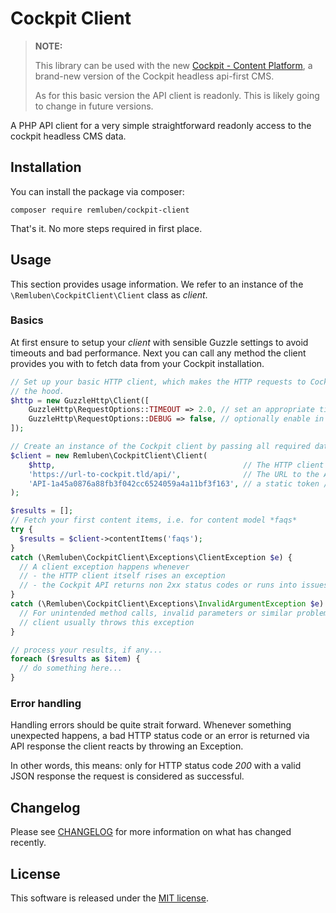 # Cockpit Client

> **NOTE:**
>
> This library can be used with the new [Cockpit - Content Platform](https://github.com/Cockpit-HQ/Cockpit), a brand-new version of the Cockpit headless api-first CMS.
> 
> As for this basic version the API client is readonly. This is likely going to change in future versions.

A PHP API client for a very simple straightforward readonly access to the cockpit headless CMS data.

## Installation

You can install the package via composer:

```shell
composer require remluben/cockpit-client
```

That's it. No more steps required in first place.

## Usage

This section provides usage information. We refer to an instance of the `\Remluben\CockpitClient\Client` class as *client*.

### Basics

At first ensure to setup your *client* with sensible Guzzle settings to avoid timeouts and bad performance. Next you can call any method the client provides you with to fetch data from your Cockpit installation.

```php
// Set up your basic HTTP client, which makes the HTTP requests to Cockpit under
// the hood.
$http = new GuzzleHttp\Client([
    GuzzleHttp\RequestOptions::TIMEOUT => 2.0, // set an appropriate timeout that suits your application and server needs
    GuzzleHttp\RequestOptions::DEBUG => false, // optionally enable in development mode
]);

// Create an instance of the Cockpit client by passing all required data
$client = new Remluben\CockpitClient\Client(
    $http,                                          // The HTTP client
    'https://url-to-cockpit.tld/api/',              // The URL to the API of your Cockpit instance, i.e. https://url-to-cockpit.tld/api/
    'API-1a45a0876a88fb3f042cc6524059a4a11bf3f163', // a static token / api-key for server-side usage, should not expire
);

$results = [];
// Fetch your first content items, i.e. for content model *faqs*
try {
  $results = $client->contentItems('faqs');
}
catch (\Remluben\CockpitClient\Exceptions\ClientException $e) {
  // A client exception happens whenever 
  // - the HTTP client itself rises an exception
  // - the Cockpit API returns non 2xx status codes or runs into issues
}
catch (\Remluben\CockpitClient\Exceptions\InvalidArgumentException $e) {
  // For unintended method calls, invalid parameters or similar problems the
  // client usually throws this exception 
}

// process your results, if any...
foreach ($results as $item) {
  // do something here...
}
```

### Error handling

Handling errors should be quite strait forward. Whenever something unexpected happens, a bad HTTP status code or an error is returned via API response the client reacts by throwing an Exception. 

In other words, this means: only for HTTP status code *200* with a valid JSON response the request is considered as successful.

## Changelog

Please see [CHANGELOG](CHANGELOG.md) for more information on what has changed recently.

## License

This software is released under the [MIT license](LICENSE.md).
